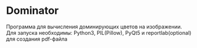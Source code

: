 Dominator
=========
Программа для вычисления доминирующих цветов на изображении. 
Для запуска необходимы: Python3, PIL(Pillow), PyQt5 и reportlab(optional) для создания pdf-файла